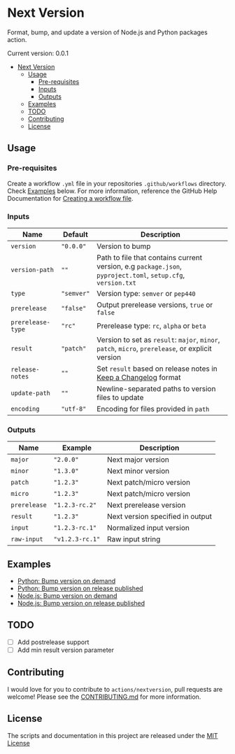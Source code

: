 # Next Version

Format, bump, and update a version of Node.js and Python packages action.

Current version: 0.0.1

- [Next Version](#next-version)
  - [Usage](#usage)
    - [Pre-requisites](#pre-requisites)
    - [Inputs](#inputs)
    - [Outputs](#outputs)
  - [Examples](#examples)
  - [TODO](#todo)
  - [Contributing](#contributing)
  - [License](#license)

## Usage
### Pre-requisites
Create a workflow `.yml` file in your repositories `.github/workflows` directory. Check [Examples](#examples) below. For more information, reference the GitHub Help Documentation for [Creating a workflow file](https://help.github.com/en/articles/configuring-a-workflow#creating-a-workflow-file).

### Inputs
| Name | Default | Description |
| - | - | - |
| `version` | `"0.0.0"` | Version to bump |
| `version-path` | `""` | Path to file that contains current version, e.g `package.json`, `pyproject.toml`, `setup.cfg`, `version.txt` |
| `type` | `"semver"` | Version type: `semver` or `pep440` |
| `prerelease` | `"false"` | Output prerelease versions, `true` or `false` |
| `prerelease-type` | `"rc"` | Prerelease type: `rc`, `alpha` or `beta` |
| `result` | `"patch"` | Version to set as `result`: `major`, `minor`, `patch`, `micro`, `prerelease`, or explicit version |
| `release-notes` | `""` | Set `result` based on release notes in [Keep a Changelog](https://keepachangelog.com/en/1.0.0/) format |
| `update-path` | `""` | Newline-separated paths to version files to update |
| `encoding` | `"utf-8"` | Encoding for files provided in `path` |

### Outputs
| Name | Example | Description |
| - | - | - |
| `major` | `"2.0.0"` | Next major version |
| `minor` | `"1.3.0"` | Next minor version |
| `patch` | `"1.2.3"` | Next patch/micro version |
| `micro` | `"1.2.3"` | Next patch/micro version |
| `prerelease` | `"1.2.3-rc.2"` | Next prerelease version |
| `result` | `"1.2.3"` | Next version specified in output |
| `input` | `"1.2.3-rc.1"` | Normalized input version |
| `raw-input` | `"v1.2.3-rc.1"` | Raw input string |


## Examples
- [Python: Bump version on demand](examples/python-on-demand.yml)
- [Python: Bump version on release published](examples/python-on-release-published.yml)
- [Node.js: Bump version on demand](examples/nodejs-on-demand.yml)
- [Node.js: Bump version on release published](examples/pnodejs-on-release-published.yml)

## TODO
- [ ] Add postrelease support
- [ ] Add min result version parameter

## Contributing
I would love for you to contribute to `actions/nextversion`, pull requests are welcome! Please see the [CONTRIBUTING.md](CONTRIBUTING.md) for more information.

## License
The scripts and documentation in this project are released under the [MIT License](LICENSE)
